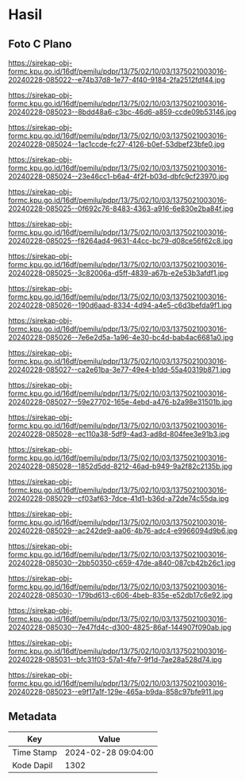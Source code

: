 # Hasil

## Foto C Plano

https://sirekap-obj-formc.kpu.go.id/16df/pemilu/pdpr/13/75/02/10/03/1375021003016-20240228-085022--e74b37d8-1e77-4f40-9184-2fa2512fdf44.jpg

https://sirekap-obj-formc.kpu.go.id/16df/pemilu/pdpr/13/75/02/10/03/1375021003016-20240228-085023--8bdd48a6-c3bc-46d6-a859-ccde09b53146.jpg

https://sirekap-obj-formc.kpu.go.id/16df/pemilu/pdpr/13/75/02/10/03/1375021003016-20240228-085024--1ac1ccde-fc27-4126-b0ef-53dbef23bfe0.jpg

https://sirekap-obj-formc.kpu.go.id/16df/pemilu/pdpr/13/75/02/10/03/1375021003016-20240228-085024--23e46cc1-b6a4-4f2f-b03d-dbfc9cf23970.jpg

https://sirekap-obj-formc.kpu.go.id/16df/pemilu/pdpr/13/75/02/10/03/1375021003016-20240228-085025--0f692c76-8483-4363-a916-6e830e2ba84f.jpg

https://sirekap-obj-formc.kpu.go.id/16df/pemilu/pdpr/13/75/02/10/03/1375021003016-20240228-085025--f8264ad4-9631-44cc-bc79-d08ce56f62c8.jpg

https://sirekap-obj-formc.kpu.go.id/16df/pemilu/pdpr/13/75/02/10/03/1375021003016-20240228-085025--3c82006a-d5ff-4839-a67b-e2e53b3afdf1.jpg

https://sirekap-obj-formc.kpu.go.id/16df/pemilu/pdpr/13/75/02/10/03/1375021003016-20240228-085026--190d6aad-8334-4d94-a4e5-c6d3befda9f1.jpg

https://sirekap-obj-formc.kpu.go.id/16df/pemilu/pdpr/13/75/02/10/03/1375021003016-20240228-085026--7e6e2d5a-1a96-4e30-bc4d-bab4ac6681a0.jpg

https://sirekap-obj-formc.kpu.go.id/16df/pemilu/pdpr/13/75/02/10/03/1375021003016-20240228-085027--ca2e61ba-3e77-49e4-b1dd-55a40319b871.jpg

https://sirekap-obj-formc.kpu.go.id/16df/pemilu/pdpr/13/75/02/10/03/1375021003016-20240228-085027--59e27702-165e-4ebd-a476-b2a98e31501b.jpg

https://sirekap-obj-formc.kpu.go.id/16df/pemilu/pdpr/13/75/02/10/03/1375021003016-20240228-085028--ec110a38-5df9-4ad3-ad8d-804fee3e91b3.jpg

https://sirekap-obj-formc.kpu.go.id/16df/pemilu/pdpr/13/75/02/10/03/1375021003016-20240228-085028--1852d5dd-8212-46ad-b949-9a2f82c2135b.jpg

https://sirekap-obj-formc.kpu.go.id/16df/pemilu/pdpr/13/75/02/10/03/1375021003016-20240228-085029--cf03af63-7dce-41d1-b36d-a72de74c55da.jpg

https://sirekap-obj-formc.kpu.go.id/16df/pemilu/pdpr/13/75/02/10/03/1375021003016-20240228-085029--ac242de9-aa06-4b76-adc4-e9966094d9b6.jpg

https://sirekap-obj-formc.kpu.go.id/16df/pemilu/pdpr/13/75/02/10/03/1375021003016-20240228-085030--2bb50350-c659-47de-a840-087cb42b26c1.jpg

https://sirekap-obj-formc.kpu.go.id/16df/pemilu/pdpr/13/75/02/10/03/1375021003016-20240228-085030--179bd613-c606-4beb-835e-e52db17c6e92.jpg

https://sirekap-obj-formc.kpu.go.id/16df/pemilu/pdpr/13/75/02/10/03/1375021003016-20240228-085030--7e47fd4c-d300-4825-86af-144907f090ab.jpg

https://sirekap-obj-formc.kpu.go.id/16df/pemilu/pdpr/13/75/02/10/03/1375021003016-20240228-085031--bfc31f03-57a1-4fe7-9f1d-7ae28a528d74.jpg

https://sirekap-obj-formc.kpu.go.id/16df/pemilu/pdpr/13/75/02/10/03/1375021003016-20240228-085023--e9f17a1f-129e-465a-b9da-858c97bfe911.jpg


## Metadata

| Key        | Value               |
| ---------- | ------------------- |
| Time Stamp | 2024-02-28 09:04:00 |
| Kode Dapil | 1302                |



